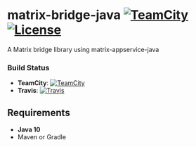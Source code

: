 # matrix-bridge-java [![TeamCity](https://img.shields.io/teamcity/https/ci.ajann.xyz/s/MatrixBridgeJava_Build.svg?style=for-the-badge)](https://ci.ajann.xyz/viewType.html?buildTypeId=MatrixBridgeJava_Build) [![License](https://img.shields.io/badge/license-BSD--3-blue.svg?style=for-the-badge)](https://github.com/jython234/matrix-bridge-java/blob/master/LICENSE)
A Matrix bridge library using matrix-appservice-java

### Build Status
- **TeamCity**: [![TeamCity](https://img.shields.io/teamcity/https/ci.ajann.xyz/s/MatrixBridgeJava_Build.svg?style=flat-square)](https://ci.ajann.xyz/viewType.html?buildTypeId=MatrixBridgeJava_Build)
- **Travis**: [![Travis](https://img.shields.io/travis/jython234/matrix-bridge-java.svg?style=flat-square)](https://travis-ci.org/jython234/matrix-bridge-java)

## Requirements
- **Java 10**
- Maven or Gradle

